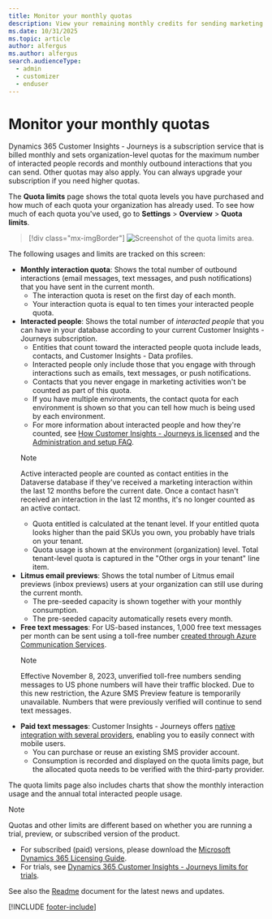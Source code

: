 ```yaml
---
title: Monitor your monthly quotas
description: View your remaining monthly credits for sending marketing email messages and other metered services in Dynamics 365 Customer Insights - Journeys.
ms.date: 10/31/2025
ms.topic: article
author: alfergus
ms.author: alfergus
search.audienceType: 
  - admin
  - customizer
  - enduser
---
```


# Monitor your monthly quotas

Dynamics 365 Customer Insights - Journeys is a subscription service that is billed monthly and sets organization-level quotas for the maximum number of interacted people records and monthly outbound interactions that you can send. Other quotas may also apply. You can always upgrade your subscription if you need higher quotas.

The **Quota limits** page shows the total quota levels you have purchased and how much of each quota your organization has already used. To see how much of each quota you've used, go to **Settings** > **Overview** > **Quota limits**.

> [!div class="mx-imgBorder"]
> ![Screenshot of the quota limits area.](media/quota-limits.png)

The following usages and limits are tracked on this screen:

- **Monthly interaction quota**: Shows the total number of outbound interactions (email messages, text messages, and push notifications) that you have sent in the current month.
    - The interaction quota is reset on the first day of each month. 
    - Your interaction quota is equal to ten times your interacted people quota.
- **Interacted people**: Shows the total number of *interacted people* that you can have in your database according to your current Customer Insights - Journeys subscription.
    - Entities that count toward the interacted people quota include leads, contacts, and Customer Insights - Data profiles.
    - Interacted people only include those that you engage with through interactions such as emails, text messages, or push notifications.
    - Contacts that you never engage in marketing activities won't be counted as part of this quota.
    - If you have multiple environments, the contact quota for each environment is shown so that you can tell how much is being used by each environment.
    - For more information about interacted people and how they're counted, see [How Customer Insights - Journeys is licensed](purchase.md#how-licensed) and the [Administration and setup FAQ](setup-troubleshooting.yml#licensing).
    > [!NOTE]
    > Active interacted people are counted as contact entities in the Dataverse database if they've received a marketing interaction within the last 12 months before the current date. Once a contact hasn't received an interaction in the last 12 months, it's no longer counted as an active contact.
    - Quota entitled is calculated at the tenant level. If your entitled quota looks higher than the paid SKUs you own, you probably have trials on your tenant.
    - Quota usage is shown at the environment (organization) level. Total tenant-level quota is captured in the "Other orgs in your tenant" line item.
- **Litmus email previews**: Shows the total number of Litmus email previews (inbox previews) users at your organization can still use during the current month.
    - The pre-seeded capacity is shown together with your monthly consumption.
    - The pre-seeded capacity automatically resets every month.
- **Free text messages**: For US-based instances, 1,000 free text messages per month can be sent using a toll-free number [created through Azure Communication Services](real-time-marketing-outbound-text-messaging-setup.md#add-a-sender-number-using-the-azure-communication-services-free-trial-preview-us-only).
    > [!NOTE]
    > Effective November 8, 2023, unverified toll-free numbers sending messages to US phone numbers will have their traffic blocked. Due to this new restriction, the Azure SMS Preview feature is temporarily unavailable. Numbers that were previously verified will continue to send text messages.
- **Paid text messages**: Customer Insights - Journeys offers [native integration with several providers](real-time-marketing-text-messaging-setup.md), enabling you to easily connect with mobile users.
    - You can purchase or reuse an existing SMS provider account.
    - Consumption is recorded and displayed on the quota limits page, but the allocated quota needs to be verified with the third-party provider.

The quota limits page also includes charts that show the monthly interaction usage and the annual total interacted people usage.

> [!Note]
> Quotas and other limits are different based on whether you are running a trial, preview, or subscribed version of the product.
>
> - For subscribed (paid) versions, please download the [Microsoft Dynamics 365 Licensing Guide](https://go.microsoft.com/fwlink/p/?linkid=866544).
> - For trials, see [Dynamics 365 Customer Insights - Journeys limits for trials](trial-preview-limits.md).
> 
> See also the [Readme](./known-issues.md) document for the latest news and updates.

[!INCLUDE [footer-include](./includes/footer-banner.md)]
